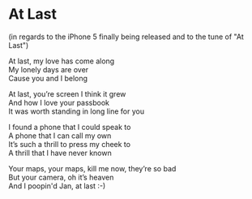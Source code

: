 At Last
=
(in regards to the iPhone 5 finally being released and to the tune of "At Last")

At last, my love has come along <br>
My lonely days are over <br>
Cause you and I belong <br>

At last, you’re screen I think it grew <br>
And how I love your passbook <br>
It was worth standing in long line for you <br>

I found a phone that I could speak to <br>
A phone that I can call my own <br>
It’s such a thrill to press my cheek to <br>
A thrill that I have never known <br>

Your maps, your maps, kill me now, they’re so bad <br>
But your camera, oh it’s heaven <br>
And I poopin'd Jan, at last :-) <br>
